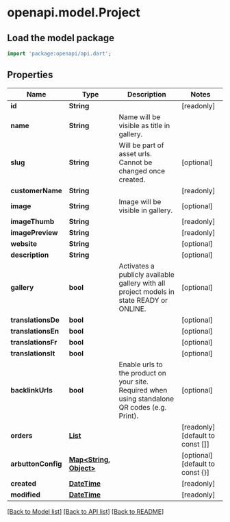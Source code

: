 # openapi.model.Project

## Load the model package
```dart
import 'package:openapi/api.dart';
```

## Properties
Name | Type | Description | Notes
------------ | ------------- | ------------- | -------------
**id** | **String** |  | [readonly] 
**name** | **String** | Name will be visible as title in gallery. | 
**slug** | **String** | Will be part of asset urls. Cannot be changed once created. | [optional] 
**customerName** | **String** |  | [readonly] 
**image** | **String** | Image will be visible in gallery. | [optional] 
**imageThumb** | **String** |  | [readonly] 
**imagePreview** | **String** |  | [readonly] 
**website** | **String** |  | [optional] 
**description** | **String** |  | [optional] 
**gallery** | **bool** | Activates a publicly available gallery with all project models in state READY or ONLINE. | [optional] 
**translationsDe** | **bool** |  | [optional] 
**translationsEn** | **bool** |  | [optional] 
**translationsFr** | **bool** |  | [optional] 
**translationsIt** | **bool** |  | [optional] 
**backlinkUrls** | **bool** | Enable urls to the product on your site. Required when using standalone QR codes (e.g. Print). | [optional] 
**orders** | [**List<ActiveOrder>**](ActiveOrder.md) |  | [readonly] [default to const []]
**arbuttonConfig** | [**Map<String, Object>**](Object.md) |  | [optional] [default to const {}]
**created** | [**DateTime**](DateTime.md) |  | [readonly] 
**modified** | [**DateTime**](DateTime.md) |  | [readonly] 

[[Back to Model list]](../README.md#documentation-for-models) [[Back to API list]](../README.md#documentation-for-api-endpoints) [[Back to README]](../README.md)


